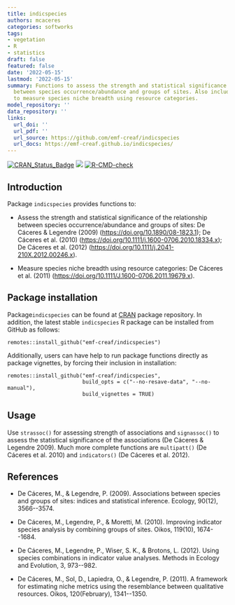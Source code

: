 ```yaml
---
title: indicspecies
authors: mcaceres
categories: softworks
tags:
- vegetation
- R
- statistics
draft: false
featured: false
date: '2022-05-15'
lastmod: '2022-05-15'
summary: Functions to assess the strength and statistical significance of the relationship
  between species occurrence/abundance and groups of sites. Also includes functions
  to measure species niche breadth using resource categories.
model_repository: ''
data_repository: ''
links:
  url_doi: ''
  url_pdf: ''
  url_source: https://github.com/emf-creaf/indicspecies
  url_docs: https://emf-creaf.github.io/indicspecies/
---
```

<!-- badges: start -->
[![CRAN\_Status\_Badge](http://www.r-pkg.org/badges/version/indicspecies)](https://cran.r-project.org/package=indicspecies)
[![](https://cranlogs.r-pkg.org/badges/indicspecies)](https://cran.rstudio.com/web/packages/indicspecies/index.html)
[![R-CMD-check](https://github.com/emf-creaf/indicspecies/workflows/R-CMD-check/badge.svg)](https://github.com/emf-creaf/indicspecies/actions)
<!-- badges: end -->

Introduction
------------

Package `indicspecies` provides functions to:

-   Assess the strength and statistical significance of the relationship
    between species occurrence/abundance and groups of sites: De Cáceres
    & Legendre (2009) (<https://doi.org/10.1890/08-1823.1>); De Cáceres
    et al. (2010) (<https://doi.org/10.1111/j.1600-0706.2010.18334.x>);
    De Cáceres et al. (2012)
    (<https://doi.org/10.1111/j.2041-210X.2012.00246.x>).

-   Measure species niche breadth using resource categories: De Cáceres
    et al. (2011) (<https://doi.org/10.1111/J.1600-0706.2011.19679.x>).

Package installation
--------------------

Package`indicspecies` can be found at
[CRAN](https://cran.r-project.org/) package repository. In addition, the
latest stable `indicspecies` R package can be installed from GitHub as
follows:

``` {.r}
remotes::install_github("emf-creaf/indicspecies")
```

Additionally, users can have help to run package functions directly as
package vignettes, by forcing their inclusion in installation:

``` {.r}
remotes::install_github("emf-creaf/indicspecies", 
                        build_opts = c("--no-resave-data", "--no-manual"),
                        build_vignettes = TRUE)
```

Usage
-----

Use `strassoc()` for assessing strength of associations and
`signassoc()` to assess the statistical significance of the associations
(De Cáceres & Legendre 2009). Much more complete functions are
`multipatt()` (De Cáceres et al. 2010) and `indicators()` (De Cáceres et
al. 2012).

References
----------

-   De Cáceres, M., & Legendre, P. (2009). Associations between species
    and groups of sites: indices and statistical inference. Ecology,
    90(12), 3566--3574.

-   De Cáceres, M., Legendre, P., & Moretti, M. (2010). Improving
    indicator species analysis by combining groups of sites. Oikos,
    119(10), 1674--1684.

-   De Cáceres, M., Legendre, P., Wiser, S. K., & Brotons, L. (2012).
    Using species combinations in indicator value analyses. Methods in
    Ecology and Evolution, 3, 973--982.

-   De Cáceres, M., Sol, D., Lapiedra, O., & Legendre, P. (2011). A
    framework for estimating niche metrics using the resemblance between
    qualitative resources. Oikos, 120(February), 1341--1350.
